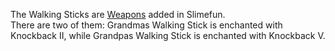The Walking Sticks are [Weapons](https://github.com/TheBusyBiscuit/Slimefun4/wiki/Weapons) added in Slimefun.<br>
There are two of them: Grandmas Walking Stick is enchanted with Knockback II, while Grandpas Walking Stick is enchanted with Knockback V.
